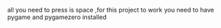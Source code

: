 all you need to press is space
,for this project to work you need to have pygame and pygamezero installed
